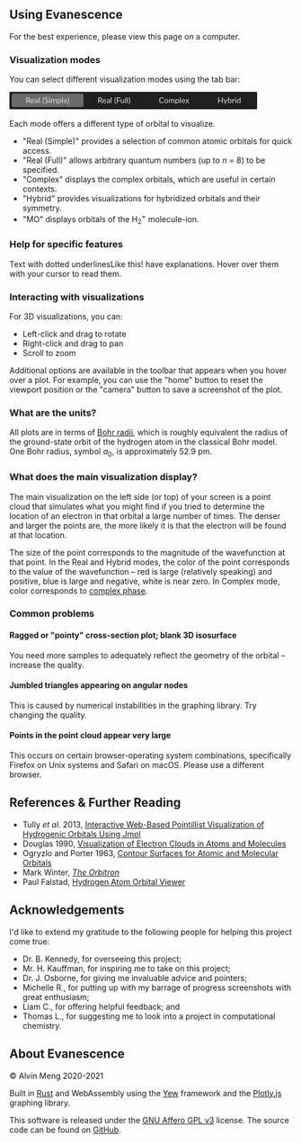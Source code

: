 <!-- This file is rendered at build time into HTML and included in the binary as the help page. -->

## Using Evanescence

For the best experience, please view this page on a computer.

### Visualization modes

You can select different visualization modes using the tab bar:

![Tab bar](img/tab-bar.png)

Each mode offers a different type of orbital to visualize.

* "Real (Simple)" provides a selection of common atomic orbitals for quick access.
* "Real (Full)" allows arbitrary quantum numbers (up to *n* = 8) to be specified.
* "Complex" displays the complex orbitals, which are useful in certain contexts.
* "Hybrid" provides visualizations for hybridized orbitals and their symmetry.
* "MO" displays orbitals of the H<sub>2</sub><sup>+</sup> molecule-ion.

### Help for specific features

Text with <span class="tooltip">dotted underlines<span class="description">Like this!</span></span> have explanations. Hover over them with your cursor to read them.

### Interacting with visualizations

For 3D visualizations, you can:

* Left-click and drag to rotate
* Right-click and drag to pan
* Scroll to zoom

Additional options are available in the toolbar that appears when you hover over a plot. For example, you can use the "home" button to reset the viewport position or the "camera" button to save a screenshot of the plot.

### What are the units?

All plots are in terms of [Bohr radii](https://en.wikipedia.org/wiki/Bohr_radius), which is roughly equivalent the radius of the ground-state orbit of the hydrogen atom in the classical Bohr model. One Bohr radius, symbol *a*<sub>0</sub>, is approximately 52.9 pm.

### What does the main visualization display?

The main visualization on the left side (or top) of your screen is a point cloud that simulates what you might find if you tried to determine the location of an electron in that orbital a large number of times. The denser and larger the points are, the more likely it is that the electron will be found at that location.

The size of the point corresponds to the magnitude of the wavefunction at that point. In the Real and Hybrid modes, the color of the point corresponds to the value of the wavefunction – red is large (relatively speaking) and positive, blue is large and negative, white is near zero. In Complex mode, color corresponds to [complex phase](https://en.wikipedia.org/wiki/Argument_(complex_analysis)).

### Common problems

#### Ragged or "pointy" cross-section plot; blank 3D isosurface

You need more samples to adequately reflect the geometry of the orbital – increase the quality.

#### Jumbled triangles appearing on angular nodes

This is caused by numerical instabilities in the graphing library. Try changing the quality.

#### Points in the point cloud appear very large

This occurs on certain browser-operating system combinations, specifically Firefox on Unix systems and Safari on macOS. Please use a different browser.

## References & Further Reading

* Tully *et al.* 2013, [Interactive Web-Based Pointillist Visualization of Hydrogenic Orbitals Using Jmol](https://doi.org/10.1021/ed300393s)
* Douglas 1990, [Visualization of Electron Clouds in Atoms and Molecules](https://doi.org/10.1021/ed067p42)
* Ogryzlo and Porter 1963, [Contour Surfaces for Atomic and Molecular Orbitals](https://doi.org/10.1021/ed040p256)
* Mark Winter, [*The Orbitron*](https://winter.group.shef.ac.uk/orbitron/)
* Paul Falstad, [Hydrogen Atom Orbital Viewer](https://www.falstad.com/qmatom/)

## Acknowledgements

I'd like to extend my gratitude to the following people for helping this project come true:

* Dr. B. Kennedy, for overseeing this project;
* Mr. H. Kauffman, for inspiring me to take on this project;
* Dr. J. Osborne, for giving me invaluable advice and pointers;
* Michelle R., for putting up with my barrage of progress screenshots with great enthusiasm;
* Liam C., for offering helpful feedback; and
* Thomas L., for suggesting me to look into a project in computational chemistry.

## About Evanescence

&copy; Alvin Meng 2020-2021

Built in [Rust](https://rust-lang.org) and WebAssembly using the [Yew](https://yew.rs) framework and the [Plotly.js](https://plotly.com/javascript) graphing library.

This software is released under the [GNU Affero GPL v3](https://www.gnu.org/licenses/agpl-3.0.en.html) license. The source code can be found on [GitHub](https://github.com/al2me6/evanescence).
